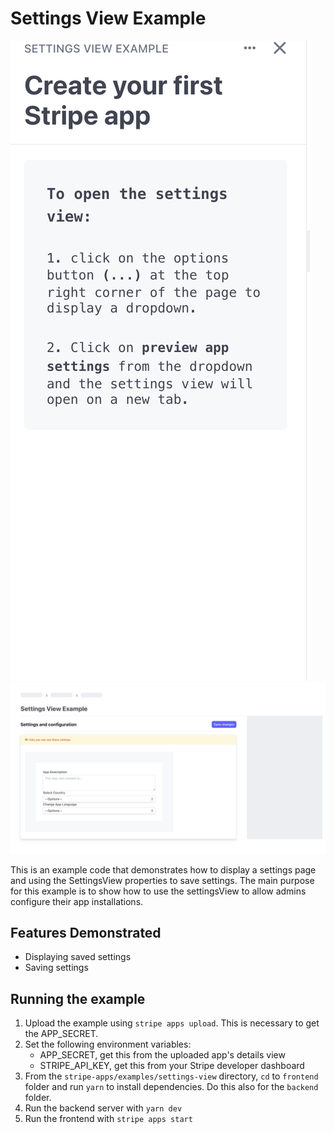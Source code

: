 # Settings View Example

![screenshot](./screenshot-1.png)
![screenshot2](Screenshot-2.png)

This is an example code that demonstrates how to display a settings page and using the SettingsView properties to save settings. The main purpose for this example is to show how to use the settingsView to allow admins configure their app installations.

## Features Demonstrated

- Displaying saved settings
- Saving settings

## Running the example

1. Upload the example using `stripe apps upload`. This is necessary to get the APP_SECRET.
2. Set the following environment variables:
   - APP_SECRET, get this from the uploaded app's details view
   - STRIPE_API_KEY, get this from your Stripe developer dashboard
3. From the `stripe-apps/examples/settings-view` directory, `cd` to `frontend` folder and run `yarn` to install dependencies. Do this also for the `backend` folder.
4. Run the backend server with `yarn dev`
5. Run the frontend with `stripe apps start`
